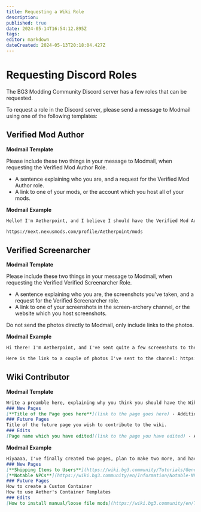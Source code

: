 ```yaml
---
title: Requesting a Wiki Role
description: 
published: true
date: 2024-05-14T16:54:12.895Z
tags: 
editor: markdown
dateCreated: 2024-05-13T20:18:04.427Z
---
```


# Requesting Discord Roles
The BG3 Modding Community Discord server has a few roles that can be requested.

To request a role in the Discord server, please send a message to Modmail using one of the following templates:

## Verified Mod Author
**Modmail Template**

Please include these two things in your message to Modmail, when requesting the Verified Mod Author Role.
- A sentence explaining who you are, and a request for the Verified Mod Author role.
- A link to one of your mods, or the account which you host all of your mods.

**Modmail Example**
```md
Hello! I'm Aetherpoint, and I believe I should have the Verified Mod Author role, as I've created and uploaded a mod to the Nexus!

https://next.nexusmods.com/profile/Aetherpoint/mods
```

## Verified Screenarcher
**Modmail Template**

Please include these two things in your message to Modmail, when requesting the Verified Verified Screenarcher Role.
- A sentence explaining who you are, the screenshots you've taken, and a request for the Verified Screenarcher role.
- A link to one of your screenshots in the screen-archery channel, or the website which you host screenshots. 

Do not send the photos directly to Modmail, only include links to the photos.

**Modmail Example**
```md
Hi there! I'm Aetherpoint, and I've sent quite a few screenshots to the screen-archery channel, is it okay if I get the Verified Screenarcher role?

Here is the link to a couple of photos I've sent to the channel: https://discord.com/channels/1211056047784198186/1239975764405780633/1239983583909908490
```

## Wiki Contributor
**Modmail Template**
```md
Write a preamble here, explaining why you think you should have the Wiki Contributor Role.
### New Pages
[**Title of the Page goes here**](link to the page goes here) - Additional information.
### Future Pages
Title of the future page you wish to contribute to the wiki.
### Edits
[Page name which you have edited](link to the page you have edited) - An explanation for what you have edited on this page.
```
**Modmail Example**
```md
Hiyaaaa, I've finally created two pages, plan to make two more, and have done large edits to a third page.
### New Pages
[**Shipping Items to Users**](https://wiki.bg3.community/Tutorials/General/Shipping-Items-to-Users) - Complete
[**Notable NPCs**](https://wiki.bg3.community/en/Information/Notable-NPCs) - Admittedly a work in progress, but I'm hoping that more authors will contribute to the page over time. My plans are to finish adding all of the Merchants to the page.
### Future Pages
How to create a Custom Container
How to use Aether's Container Templates
### Edits
[How to install manual/loose file mods](https://wiki.bg3.community/en/Tutorials/Mod-Use/How-to-install-manual-or-loose-file-mods) - Complete rewrite of the beginning of the page's preamble, to include a more concise and understandable explanation of what loose file mods are.
```